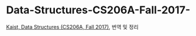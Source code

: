 # Data-Structures-CS206A-Fall-2017-
[Kaist, Data Structures (CS206A, Fall 2017)](https://otfried.org/courses/cs206/), 번역 및 정리

